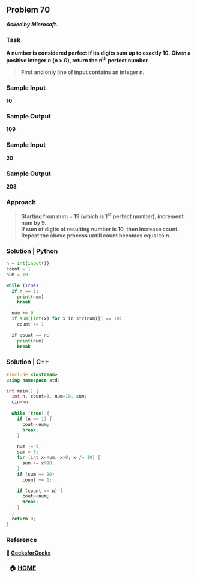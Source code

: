 ## Problem 70
***Asked by Microsoft.***
### Task
**A number is considered perfect if its digits sum up to exactly 10.**
**Given a positive integer** ***n*** **(n > 0), return the n<sup>th</sup> perfect number.**

>**First and only line of input contains an integer n.**

### Sample Input
**10**
### Sample Output
**109**
### Sample Input
**20**
### Sample Output
**208**

### Approach
>**Starting from num = 19 (which is 1<sup>st</sup> perfect number), increment num by 9.**  
>**If sum of digits of resulting number is 10, then increase count.**  
>**Repeat the above process untill count becomes equal to** ***n.***  

### Solution | Python
```python
n = int(input())
count = 1
num = 19

while (True):
  if n == 1:
    print(num)
    break

  num += 9
  if sum([int(x) for x in str(num)]) == 10:
    count += 1
  
  if count == n:
    print(num)
    break
```
### Solution | C++
```cpp
#include <iostream>
using namespace std;

int main() {
  int n, count=1, num=19, sum;
  cin>>n;
  
  while (true) {
    if (n == 1) {
      cout<<num;
      break;
    }

    num += 9;
    sum = 0;
    for (int x=num; x>0; x /= 10) {
      sum += x%10;
    }
    if (sum == 10)
      count += 1;

    if (count == n) {
      cout<<num;
      break;
    }
  }
  return 0;
}
```

### Reference
**:green_book: [GeeksforGeeks](https://www.geeksforgeeks.org/n-th-number-whose-sum-of-digits-is-ten/)**

|**:house: [HOME](https://github.com/theInvincible/Daily-Coding-Problem/)**|
|--------------------------------------------------------------------------|
